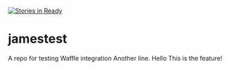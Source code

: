 [![Stories in Ready](https://badge.waffle.io/jamesplewis/jamestest.png?label=ready&title=Ready)](https://waffle.io/jamesplewis/jamestest)
# jamestest
A repo for testing Waffle integration
Another line.
Hello
This is the feature!

